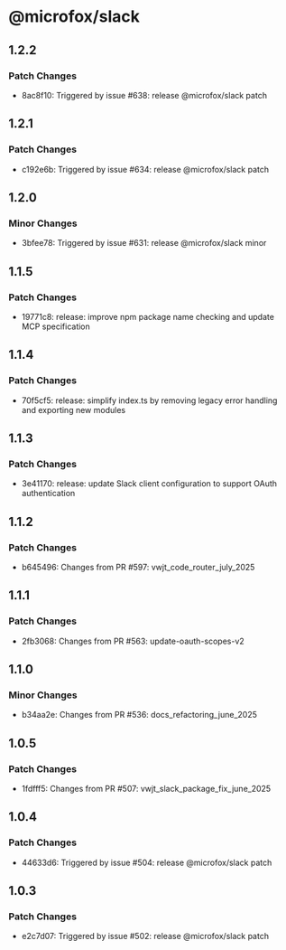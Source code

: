 # @microfox/slack

## 1.2.2

### Patch Changes

- 8ac8f10: Triggered by issue #638: release @microfox/slack patch

## 1.2.1

### Patch Changes

- c192e6b: Triggered by issue #634: release @microfox/slack patch

## 1.2.0

### Minor Changes

- 3bfee78: Triggered by issue #631: release @microfox/slack minor

## 1.1.5

### Patch Changes

- 19771c8: release: improve npm package name checking and update MCP specification

## 1.1.4

### Patch Changes

- 70f5cf5: release: simplify index.ts by removing legacy error handling and exporting new modules

## 1.1.3

### Patch Changes

- 3e41170: release: update Slack client configuration to support OAuth authentication

## 1.1.2

### Patch Changes

- b645496: Changes from PR #597: vwjt_code_router_july_2025

## 1.1.1

### Patch Changes

- 2fb3068: Changes from PR #563: update-oauth-scopes-v2

## 1.1.0

### Minor Changes

- b34aa2e: Changes from PR #536: docs_refactoring_june_2025

## 1.0.5

### Patch Changes

- 1fdfff5: Changes from PR #507: vwjt_slack_package_fix_june_2025

## 1.0.4

### Patch Changes

- 44633d6: Triggered by issue #504: release @microfox/slack patch

## 1.0.3

### Patch Changes

- e2c7d07: Triggered by issue #502: release @microfox/slack patch
